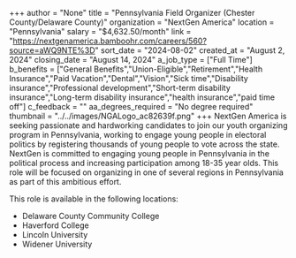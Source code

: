 +++
author = "None"
title = "Pennsylvania Field Organizer (Chester County/Delaware County)"
organization = "NextGen America"
location = "Pennsylvania"
salary = "$4,632.50/month"
link = "https://nextgenamerica.bamboohr.com/careers/560?source=aWQ9NTE%3D"
sort_date = "2024-08-02"
created_at = "August 2, 2024"
closing_date = "August 14, 2024"
a_job_type = ["Full Time"]
b_benefits = ["General Benefits","Union-Eligible","Retirement","Health Insurance","Paid Vacation","Dental","Vision","Sick time","Disability insurance","Professional development","Short-term disability insurance","Long-term disability insurance","health insurance","paid time off"]
c_feedback = ""
aa_degrees_required = "No degree required"
thumbnail = "../../images/NGALogo_ac82639f.png"
+++
NextGen America is seeking passionate and hardworking candidates to join our youth organizing program in Pennsylvania, working to engage young people in electoral politics by registering thousands of young people to vote across the state. NextGen is committed to engaging young people in Pennsylvania in the political process and increasing participation among 18-35 year olds. This role will be focused on organizing in one of several regions in Pennsylvania as part of this ambitious effort. 

This role is available in the following locations: 
- Delaware County Community College
- Haverford College 
- Lincoln University 
- Widener University 
